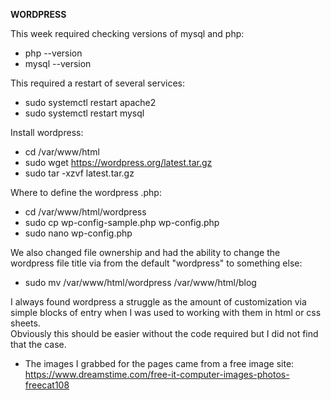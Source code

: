 **WORDPRESS**

This week required checking versions of mysql and php:
- php --version
- mysql --version


This required a restart of several services:
- sudo systemctl restart apache2
- sudo systemctl restart mysql


Install wordpress:
- cd /var/www/html
- sudo wget https://wordpress.org/latest.tar.gz
- sudo tar -xzvf latest.tar.gz


Where to define the wordpress .php:
- cd /var/www/html/wordpress
- sudo cp wp-config-sample.php wp-config.php
- sudo nano wp-config.php


We also changed file ownership and had the ability to change the wordpress file title via from the default "wordpress" to something else:
- sudo mv /var/www/html/wordpress /var/www/html/blog


I always found wordpress a struggle as the amount of customization via simple blocks of entry when I was used to working with them in html or css sheets.  
Obviously this should be easier without the code required but I did not find that the case.
- The images I grabbed for the pages came from a free image site: https://www.dreamstime.com/free-it-computer-images-photos-freecat108
